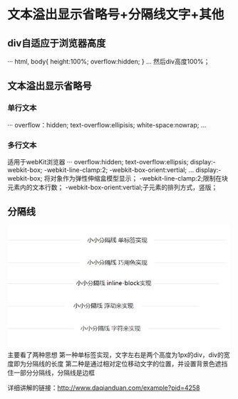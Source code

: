 # 文本溢出显示省略号+分隔线文字+其他
## div自适应于浏览器高度
···
html,
body{
    height:100%;
    overflow:hidden;
}
...
然后div高度100%；

## 文本溢出显示省略号
### 单行文本
···
overflow：hidden;
text-overflow:ellipisis;
white-space:nowrap;
...

### 多行文本
适用于webKit浏览器
···
overflow:hidden;
text-overflow:ellipsis;
display:-webkit-box;
-webkit-line-clamp:2;
-webkit-box-orient:vertial;
...
display:-webkit-box; 将对象作为弹性伸缩盒模型显示；
-webkit-line-clamp:2;限制在块元素内的文本行数；
-webkit-box-orient:vertial;子元素的排列方式，竖版；

## 分隔线
![分隔线](https://github.com/CatsBrother/ife2018/raw/master/readMeImg/分隔线.png) 
主要看了两种思想
第一种单标签实现，文字左右是两个高度为1px的div，div的宽度即为分隔线的长度
第二种是通过相对定位移动文字的位置，并设置背景色遮挡住一部分分隔线，分隔线是边框

详细讲解的链接：http://www.daqianduan.com/example?pid=4258 
